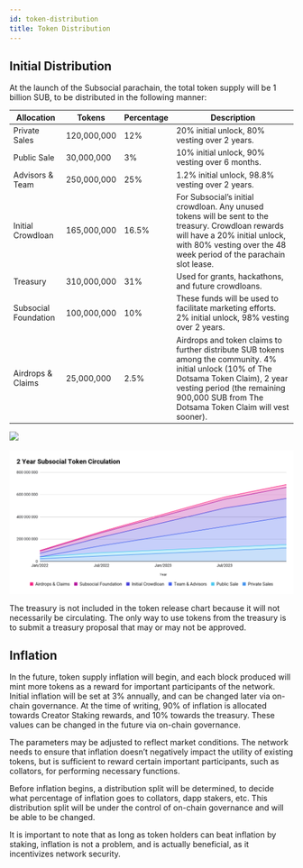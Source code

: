 ```yaml
---
id: token-distribution
title: Token Distribution
---
```


## Initial Distribution

At the launch of the Subsocial parachain, the total token supply will be 1 billion SUB, to be distributed in the following manner:

| Allocation | Tokens | Percentage | Description |
|--|--|--|--|
| Private Sales | 120,000,000 | 12% | 20% initial unlock, 80% vesting over 2 years. |
| Public Sale | 30,000,000 | 3% | 10% initial unlock, 90% vesting over 6 months. |
| Advisors & Team | 250,000,000 | 25% | 1.2% initial unlock, 98.8% vesting over 2 years. |
| Initial Crowdloan | 165,000,000 | 16.5% | For Subsocial’s initial crowdloan. Any unused tokens will be sent to the treasury. Crowdloan rewards will have a 20% initial unlock, with 80% vesting over the 48 week period of the parachain slot lease. |
| Treasury | 310,000,000 | 31% | Used for grants, hackathons, and future crowdloans. |
| Subsocial Foundation | 100,000,000 | 10% | These funds will be used to facilitate marketing efforts. 2% initial unlock, 98% vesting over 2 years. |
| Airdrops & Claims | 25,000,000 | 2.5% | Airdrops and token claims to further distribute SUB tokens among the community. 4% initial unlock (10% of The Dotsama Token Claim), 2 year vesting period (the remaining 900,000 SUB from The Dotsama Token Claim will vest sooner). |

![](../../../static/img/donut-token-distribution.png)

![](../../../static/img/vesting-schedule.png)

The treasury is not included in the token release chart because it will not necessarily be circulating. 
The only way to use tokens from the treasury is to submit a treasury proposal that may or may not be approved.

## Inflation

In the future, token supply inflation will begin, and each block produced will mint more tokens as a reward for important participants of the network. 
Initial inflation will be set at 3% annually, and can be changed later via on-chain governance. 
At the time of writing, 90% of inflation is allocated towards Creator Staking rewards, and 10% towards the treasury. 
These values can be changed in the future via on-chain governance.

The parameters may be adjusted to reflect market conditions. 
The network needs to ensure that inflation doesn’t negatively impact the utility of existing tokens, 
but is sufficient to reward certain important participants, such as collators, for performing necessary functions.

Before inflation begins, a distribution split will be determined, to decide what percentage of inflation goes to collators, dapp stakers, etc. 
This distribution split will be under the control of on-chain governance and will be able to be changed.

It is important to note that as long as token holders can beat inflation by staking, 
inflation is not a problem, and is actually beneficial, as it incentivizes network security.
